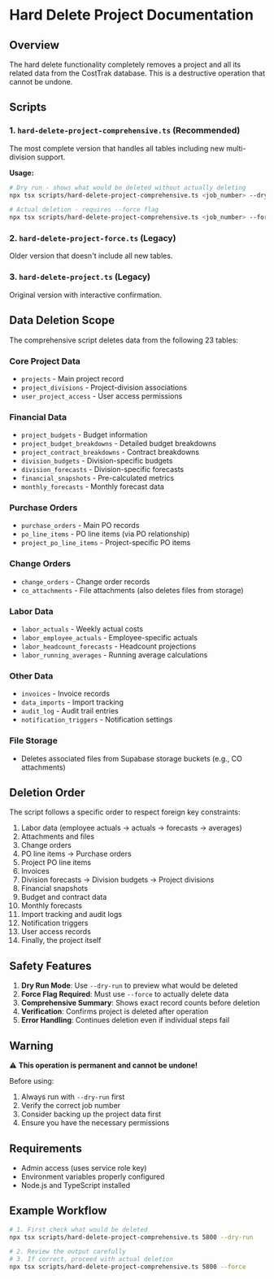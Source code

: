 # Hard Delete Project Documentation

## Overview

The hard delete functionality completely removes a project and all its related data from the CostTrak database. This is a destructive operation that cannot be undone.

## Scripts

### 1. `hard-delete-project-comprehensive.ts` (Recommended)
The most complete version that handles all tables including new multi-division support.

**Usage:**
```bash
# Dry run - shows what would be deleted without actually deleting
npx tsx scripts/hard-delete-project-comprehensive.ts <job_number> --dry-run

# Actual deletion - requires --force flag
npx tsx scripts/hard-delete-project-comprehensive.ts <job_number> --force
```

### 2. `hard-delete-project-force.ts` (Legacy)
Older version that doesn't include all new tables.

### 3. `hard-delete-project.ts` (Legacy)
Original version with interactive confirmation.

## Data Deletion Scope

The comprehensive script deletes data from the following 23 tables:

### Core Project Data
- `projects` - Main project record
- `project_divisions` - Project-division associations
- `user_project_access` - User access permissions

### Financial Data
- `project_budgets` - Budget information
- `project_budget_breakdowns` - Detailed budget breakdowns
- `project_contract_breakdowns` - Contract breakdowns
- `division_budgets` - Division-specific budgets
- `division_forecasts` - Division-specific forecasts
- `financial_snapshots` - Pre-calculated metrics
- `monthly_forecasts` - Monthly forecast data

### Purchase Orders
- `purchase_orders` - Main PO records
- `po_line_items` - PO line items (via PO relationship)
- `project_po_line_items` - Project-specific PO items

### Change Orders
- `change_orders` - Change order records
- `co_attachments` - File attachments (also deletes files from storage)

### Labor Data
- `labor_actuals` - Weekly actual costs
- `labor_employee_actuals` - Employee-specific actuals
- `labor_headcount_forecasts` - Headcount projections
- `labor_running_averages` - Running average calculations

### Other Data
- `invoices` - Invoice records
- `data_imports` - Import tracking
- `audit_log` - Audit trail entries
- `notification_triggers` - Notification settings

### File Storage
- Deletes associated files from Supabase storage buckets (e.g., CO attachments)

## Deletion Order

The script follows a specific order to respect foreign key constraints:

1. Labor data (employee actuals → actuals → forecasts → averages)
2. Attachments and files
3. Change orders
4. PO line items → Purchase orders
5. Project PO line items
6. Invoices
7. Division forecasts → Division budgets → Project divisions
8. Financial snapshots
9. Budget and contract data
10. Monthly forecasts
11. Import tracking and audit logs
12. Notification triggers
13. User access records
14. Finally, the project itself

## Safety Features

1. **Dry Run Mode**: Use `--dry-run` to preview what would be deleted
2. **Force Flag Required**: Must use `--force` to actually delete data
3. **Comprehensive Summary**: Shows exact record counts before deletion
4. **Verification**: Confirms project is deleted after operation
5. **Error Handling**: Continues deletion even if individual steps fail

## Warning

⚠️ **This operation is permanent and cannot be undone!**

Before using:
1. Always run with `--dry-run` first
2. Verify the correct job number
3. Consider backing up the project data first
4. Ensure you have the necessary permissions

## Requirements

- Admin access (uses service role key)
- Environment variables properly configured
- Node.js and TypeScript installed

## Example Workflow

```bash
# 1. First check what would be deleted
npx tsx scripts/hard-delete-project-comprehensive.ts 5800 --dry-run

# 2. Review the output carefully
# 3. If correct, proceed with actual deletion
npx tsx scripts/hard-delete-project-comprehensive.ts 5800 --force
```